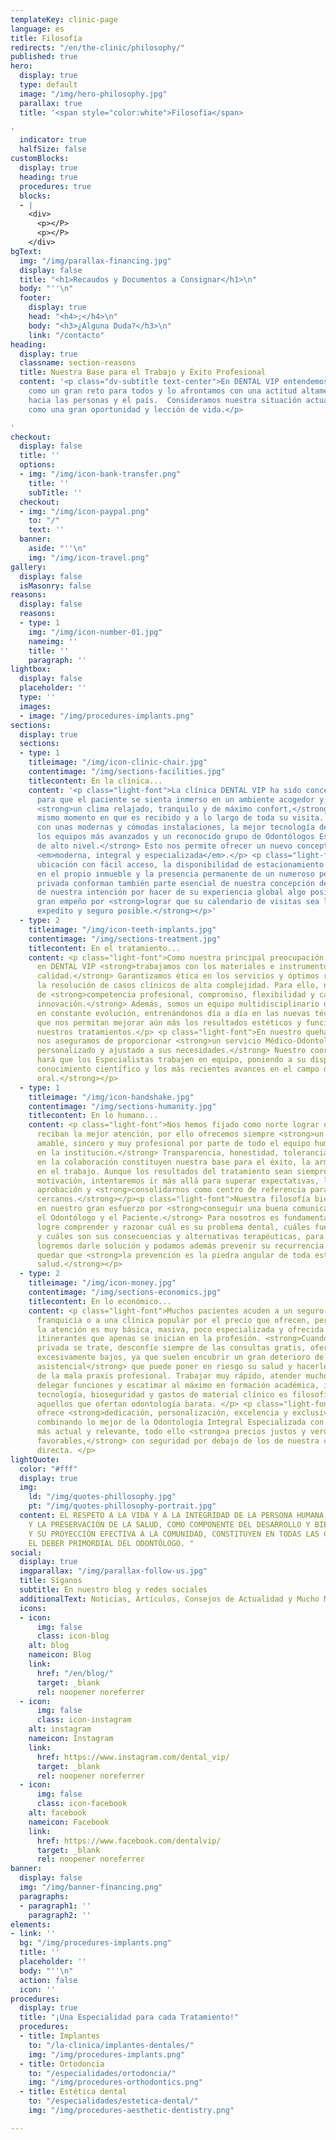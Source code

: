 ```yaml
---
templateKey: clinic-page
language: es
title: Filosofía
redirects: "/en/the-clinic/philosophy/"
published: true
hero:
  display: true
  type: default
  image: "/img/hero-philosophy.jpg"
  parallax: true
  title: '<span style="color:white">Filosofía</span>

'
  indicator: true
  halfSize: false
customBlocks:
  display: true
  heading: true
  procedures: true
  blocks:
  - |
    <div>
      <p></P>
      <p></P>
    </div>
bgText:
  img: "/img/parallax-financing.jpg"
  display: false
  title: "<h1>Recaudos y Documentos a Consignar</h1>\n"
  body: "''\n"
  footer:
    display: true
    head: "<h4>;</h4>\n"
    body: "<h3>¿Alguna Duda?</h3>\n"
    link: "/contacto"
heading:
  display: true
  classname: section-reasons
  title: Nuestra Base para el Trabajo y Éxito Profesional
  content: '<p class="dv-subtitle text-center">En DENTAL VIP entendemos el futuro
    como un gran reto para todos y lo afrontamos con una actitud altamente positiva
    hacia las personas y el país.  Consideramos nuestra situación actual y sus matices
    como una gran oportunidad y lección de vida.</p>

'
checkout:
  display: false
  title: ''
  options:
  - img: "/img/icon-bank-transfer.png"
    title: ''
    subTitle: ''
  checkout:
  - img: "/img/icon-paypal.png"
    to: "/"
    text: ''
  banner:
    aside: "''\n"
    img: "/img/icon-travel.png"
gallery:
  display: false
  isMasonry: false
reasons:
  display: false
  reasons:
  - type: 1
    img: "/img/icon-number-01.jpg"
    nameimg: ''
    title: ''
    paragraph: ''
lightbox:
  display: false
  placeholder: ''
  type: ''
  images:
  - image: "/img/procedures-implants.png"
sections:
  display: true
  sections:
  - type: 1
    titleimage: "/img/icon-clinic-chair.jpg"
    contentimage: "/img/sections-facilities.jpg"
    titlecontent: En la clínica...
    content: '<p class="light-font">La clínica DENTAL VIP ha sido concebida y diseñada
      para que el paciente se sienta inmerso en un ambiente acogedor y disfrute de
      <strong>un clima relajado, tranquilo y de máximo confort,</strong> desde el
      mismo momento en que es recibido y a lo largo de toda su visita. <strong>Contamos
      con unas modernas y cómodas instalaciones, la mejor tecnología de vanguardia,
      los equipos más avanzados y un reconocido grupo de Odontólogos Especialistas
      de alto nivel.</strong> Esto nos permite ofrecer un nuevo concepto en Odontología:
      <em>moderna, integral y especializada</em>.</p> <p class="light-font">Una privilegiada
      ubicación con fácil acceso, la disponibilidad de estacionamiento estructural
      en el propio inmueble y la presencia permanente de un numeroso personal de seguridad
      privada conforman también parte esencial de nuestra concepción de servicio,
      de nuestra intención por hacer de su experiencia global algo positivo y de nuestro
      gran empeño por <strong>lograr que su calendario de visitas sea lo más cómodo,
      expedito y seguro posible.</strong></p>'
  - type: 2
    titleimage: "/img/icon-teeth-implants.jpg"
    contentimage: "/img/sections-treatment.jpg"
    titlecontent: En el tratamiento...
    content: <p class="light-font">Como nuestra principal preocupación es su salud,
      en DENTAL VIP <strong>trabajamos con los materiales e instrumentos de mayor
      calidad.</strong> Garantizamos ética en los servicios y óptimos resultados en
      la resolución de casos clínicos de alta complejidad. Para ello, nos valemos
      de <strong>competencia profesional, compromiso, flexibilidad y capacidad de
      innovación.</strong> Además, somos un equipo multidisciplinario que se mantiene
      en constante evolución, entrenándonos día a día en las nuevas técnicas y procedimientos
      que nos permitan mejorar aún más los resultados estéticos y funcionales de todos
      nuestros tratamientos.</p> <p class="light-font">En nuestro quehacer siempre
      nos aseguramos de proporcionar <strong>un servicio Médico-Odontológico completamente
      personalizado y ajustado a sus necesidades.</strong> Nuestro coordinador clínico
      hará que los Especialistas trabajen en equipo, poniendo a su disposición <strong>experiencia,
      conocimiento científico y los más recientes avances en el campo de la salud
      oral.</strong></p>
  - type: 1
    titleimage: "/img/icon-handshake.jpg"
    contentimage: "/img/sections-humanity.jpg"
    titlecontent: En lo humano...
    content: <p class="light-font">Nos hemos fijado como norte lograr que los pacientes
      reciban la mejor atención, por ello ofrecemos siempre <strong>un trato personal,
      amable, sincero y muy profesional por parte de todo el equipo humano que labora
      en la institución.</strong> Transparencia, honestidad, tolerancia y equidad
      en la colaboración constituyen nuestra base para el éxito, la armonía y la satisfacción
      en el trabajo. Aunque los resultados del tratamiento sean siempre su principal
      motivación, intentaremos ir más allá para superar expectativas, lograr su entera
      aprobación y <strong>consolidarnos como centro de referencia para amigos y familiares
      cercanos.</strong></p><p class="light-font">Nuestra filosofía bien se refleja
      en nuestro gran esfuerzo por <strong>conseguir una buena comunicación entre
      el Odontólogo y el Paciente.</strong> Para nosotros es fundamental que Usted
      logre comprender y razonar cuál es su problema dental, cuáles fueron sus causas
      y cuáles son sus consecuencias y alternativas terapéuticas, para que juntos
      logremos darle solución y podamos además prevenir su recurrencia. Claro debe
      quedar que <strong>la prevención es la piedra angular de toda estrategia en
      salud.</strong></p>
  - type: 2
    titleimage: "/img/icon-money.jpg"
    contentimage: "/img/sections-economics.jpg"
    titlecontent: En lo económico...
    content: <p class="light-font">Muchos pacientes acuden a un seguro dental, a una
      franquicia o a una clínica popular por el precio que ofrecen, pero generalmente
      la atención es muy básica, masiva, poco especializada y ofrecida por odontólogos
      itinerantes que apenas se inician en la profesión. <strong>Cuando de atención
      privada se trate, desconfíe siempre de las consultas gratis, ofertas 2x1 y honorarios
      excesivamente bajos, ya que suelen encubrir un gran deterioro de la calidad
      asistencial</strong> que puede poner en riesgo su salud y hacerle presa fácil
      de la mala praxis profesional. Trabajar muy rápido, atender muchos pacientes,
      delegar funciones y escatimar al máximo en formación académica, infraestructura,
      tecnología, bioseguridad y gastos de material clínico es filosofía común en
      aquellos que ofertan odontología barata. </p> <p class="light-font">DENTAL VIP
      ofrece <strong>dedicación, personalización, excelencia y exclusividad,</strong>
      combinando lo mejor de la Odontología Integral Especializada con la tecnología
      más actual y relevante, todo ello <strong>a precios justos y verdaderamente
      favorables,</strong> con seguridad por debajo de los de nuestra competencia
      directa. </p>
lightQuote:
  color: "#fff"
  display: true
  img:
    ld: "/img/quotes-phillosophy.jpg"
    pt: "/img/quotes-phillosophy-portrait.jpg"
  content: EL RESPETO A LA VIDA Y A LA INTEGRIDAD DE LA PERSONA HUMANA, EL FOMENTO
    Y LA PRESERVACIÓN DE LA SALUD, COMO COMPONENTE DEL DESARROLLO Y BIENESTAR SOCIAL
    Y SU PROYECCIÓN EFECTIVA A LA COMUNIDAD, CONSTITUYEN EN TODAS LAS CIRCUNSTANCIAS
    EL DEBER PRIMORDIAL DEL ODONTÓLOGO. "
social:
  display: true
  imgparallax: "/img/parallax-follow-us.jpg"
  title: Síganos
  subtitle: En nuestro blog y redes sociales
  additionalText: Noticias, Artículos, Consejos de Actualidad y Mucho Más...
  icons:
  - icon:
      img: false
      class: icon-blog
    alt: blog
    nameicon: Blog
    link:
      href: "/en/blog/"
      target: _blank
      rel: noopener noreferrer
  - icon:
      img: false
      class: icon-instagram
    alt: instagram
    nameicon: Instagram
    link:
      href: https://www.instagram.com/dental_vip/
      target: _blank
      rel: noopener noreferrer
  - icon:
      img: false
      class: icon-facebook
    alt: facebook
    nameicon: Facebook
    link:
      href: https://www.facebook.com/dentalvip/
      target: _blank
      rel: noopener noreferrer
banner:
  display: false
  img: "/img/banner-financing.png"
  paragraphs:
  - paragraph1: ''
    paragraph2: ''
elements:
- link: ''
  bg: "/img/procedures-implants.png"
  title: ''
  placeholder: ''
  body: "''\n"
  action: false
  icon: ''
procedures:
  display: true
  title: "¡Una Especialidad para cada Tratamiento!"
  procedures:
  - title: Implantes
    to: "/la-clinica/implantes-dentales/"
    img: "/img/procedures-implants.png"
  - title: Ortodoncia
    to: "/especialidades/ortodoncia/"
    img: "/img/procedures-orthodontics.png"
  - title: Estética dental
    to: "/especialidades/estetica-dental/"
    img: "/img/procedures-aesthetic-dentistry.png"

---
```

